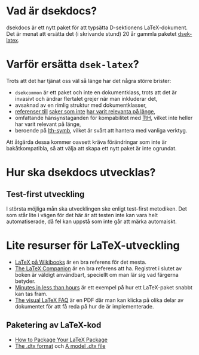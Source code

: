 # Vad är dsekdocs?

dsekdocs är ett nytt paket för att typsätta D-sektionens LaTeX-dokument.  Det är menat att ersätta det (i skrivande stund) 20 år gammla paketet [dsek-latex](https://github.com/Dsek-LTH/dsek-latex).

# Varför ersätta `dsek-latex`?

Trots att det har tjänat oss väl så länge har det några större brister:

-   `dsekcommon` är ett paket och inte en dokumentklass, trots att det är invasivt
    och ändrar flertalet grejer när man inkluderar det,
-   avsaknad av en rimlig struktur med dokumentklasser,
-   [referenser till](https://github.com/Dsek-LTH/dsek-latex/blob/master/dsekcommands.dtx#L570) [saker som inte](https://github.com/Dsek-LTH/dsek-latex/blob/master/dsekcommands.dtx#L607) [har varit relevanta på länge](https://github.com/Dsek-LTH/dsek-latex/blob/master/dsekcommands.dtx#L539),
-   omfattande hänsynstaganden för kompabilitet med [TtH](http://hutchinson.belmont.ma.us/tth/), vilket inte heller har
    varit relevant på länge,
-   beroende på [lth-symb](https://github.com/Dsek-LTH/dsek-latex#lth-symboler-how-to), vilket är svårt att hantera med vanliga verktyg.

Att åtgärda dessa kommer oavsett kräva förändringar som inte är bakåtkompatibla, så att välja att skapa ett nytt paket är inte ogrundat.

# Hur ska dsekdocs utvecklas?

## Test-first utveckling

I största möjliga mån ska utvecklingen ske enligt test-first metodiken.  Det som står lite i vägen för det här är att testen inte kan vara helt automatiserade, då fel kan uppstå som inte går att märka automaiskt.

# Lite resurser för LaTeX-utveckling

- [LaTeX på Wikibooks](https://en.wikibooks.org/wiki/LaTeX) är en bra referens för det mesta.
- [The LaTeX Companion](https://ptgmedia.pearsoncmg.com/images/9780201362992/samplepages/0201362996.pdf) är en bra referens att ha. Registret i slutet av boken är väldigt användbart, speciellt om man lär sig vad färgerna betyder.
- [Minutes in less than hours](http://tutex.tug.org/pracjourn/2005-4/hefferon/hefferon.pdf) är ett exempel på hur ett LaTeX-paket snabbt kan tas fram.
- [The visual LaTeX FAQ](https://texdoc.org/serve/visualFAQ.pdf/0) är en PDF där man kan klicka på olika delar av dokumentet för att få reda på hur de är implementerade.
## Paketering av LaTeX-kod
- [How to Package Your LaTeX Package](https://texdoc.org/serve/dtxtut.pdf/0)
- [The .dtx format](https://www.texdev.net/2009/10/05/the-dtx-format/) och [A model .dtx file](https://www.texdev.net/2009/10/06/a-model-dtx-file/)
